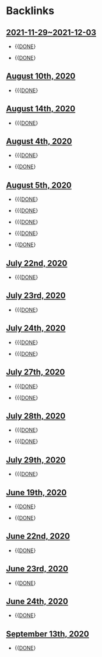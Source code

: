 
# Backlinks
## [2021-11-29~2021-12-03](<2021-11-29~2021-12-03.md>)
- {{[DONE](<DONE.md>)}

- {{[DONE](<DONE.md>)}

## [August 10th, 2020](<August 10th, 2020.md>)
- {{{[DONE](<DONE.md>)}

## [August 14th, 2020](<August 14th, 2020.md>)
- {{{[DONE](<DONE.md>)}

## [August 4th, 2020](<August 4th, 2020.md>)
- {{{[DONE](<DONE.md>)}

- {{[DONE](<DONE.md>)}

## [August 5th, 2020](<August 5th, 2020.md>)
- {{{[DONE](<DONE.md>)}

- {{{[DONE](<DONE.md>)}

- {{{[DONE](<DONE.md>)}

- {{{[DONE](<DONE.md>)}

- {{[DONE](<DONE.md>)}

## [July 22nd, 2020](<July 22nd, 2020.md>)
- {{{[DONE](<DONE.md>)}

## [July 23rd, 2020](<July 23rd, 2020.md>)
- {{{[DONE](<DONE.md>)}

## [July 24th, 2020](<July 24th, 2020.md>)
- {{{[DONE](<DONE.md>)}

- {{{[DONE](<DONE.md>)}

## [July 27th, 2020](<July 27th, 2020.md>)
- {{{[DONE](<DONE.md>)}

- {{{[DONE](<DONE.md>)}

## [July 28th, 2020](<July 28th, 2020.md>)
- {{{[DONE](<DONE.md>)}

- {{{[DONE](<DONE.md>)}

## [July 29th, 2020](<July 29th, 2020.md>)
- {{{[DONE](<DONE.md>)}

## [June 19th, 2020](<June 19th, 2020.md>)
- {{[DONE](<DONE.md>)}

- {{[DONE](<DONE.md>)}

## [June 22nd, 2020](<June 22nd, 2020.md>)
- {{[DONE](<DONE.md>)}

## [June 23rd, 2020](<June 23rd, 2020.md>)
- {{[DONE](<DONE.md>)}

## [June 24th, 2020](<June 24th, 2020.md>)
- {{[DONE](<DONE.md>)}

## [September 13th, 2020](<September 13th, 2020.md>)
- {{[DONE](<DONE.md>)}

